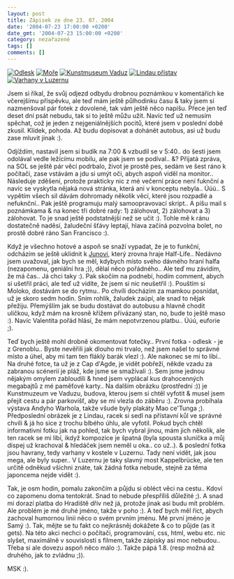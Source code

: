 ```yaml
---
layout: post
title: Zápisek ze dne 23. 07. 2004
date: '2004-07-23 17:00:00 +0200'
date_gmt: '2004-07-23 15:00:00 +0200'
category: nezařazené
tags: []
comments: []
---
```

<div >  <a href="/%base_url%/assets/old-images/odlesk.jpg"><img alt="Odlesk" src="%base_url%/assets/old-images/odlesk.jpg"></a>  <a href="/%base_url%/assets/old-images/more.jpg"><img alt="Moře" src="%base_url%/assets/old-images/more.jpg"></a>  <a href="/%base_url%/assets/old-images/vaduz.jpg"><img alt="Kunstmuseum Vaduz" src="%base_url%/assets/old-images/vaduz.jpg"></a>  <a href="/%base_url%/assets/old-images/lindau.jpg"><img alt="Lindau přístav" src="%base_url%/assets/old-images/lindau.jpg"></a>  <a href="/%base_url%/assets/old-images/varhany.jpg"><img alt="Varhany v Luzernu" src="%base_url%/assets/old-images/varhany.jpg"></a>  </div>
<p>Jsem si říkal, že svůj odjezd odbydu drobnou poznámkou v komentářích ke včerejšímu příspěvku, ale teď mám  ještě půlhodinku času &amp; taky jsem si nazmenšoval pár fotek z dovolené, tak vám ještě něco napíšu. Přece  jen teď deset dní psát nebudu, tak si to ještě můžu užít. Navíc teď už nemusím spěchat, což je jeden z nejgeniálnějších  pocitů, které jsem v poslední době zkusil. Klídek, pohoda. Až budu dopisovat a dohánět autobus, asi už budu  zase mluvit jinak :).</p>
<p>Odjíždím, nastavil jsem si budík na 7:00 &amp; vzbudil se v 5:40.. do šesti jsem odolával vedle ležícímu  mobilu, ale pak jsem se podíval.. &amp;? Přijatá zpráva, na SOL se ještě pár věcí podrbalo, život je prostě pes,  sedám ve šest ráno k počítači, zase vstávám a jdu si umýt oči, abych aspoň viděl na monitor.. Následuje zděšení,  protože prakticky nic z mé večerní práce není fuknční a navíc se vyskytla nějaká nová stránka, která ani v konceptu  nebyla.. Úúú.. S vypětím všech sil dávám dohromady několik věcí, které jsou rozpadlé a nefuknční.. Pak ještě  programuju malý samoopravovací skript.. A píšu mail s poznámkama &amp; na konec tři dobré rady: 1) zálohovat,  2) zálohovat a 3) zálohovat. To je snad ještě podstatnější než se učit :). Tohle mě k ránu dostatečně naděsí,  žaludeční šťávy leptají, hlava začíná pozvolna bolet, no prostě dobré ráno San Francisco :).</p>
<p>Když je všechno hotové a aspoň se snaží vypadat, že je to funkční, odcházím se ještě uklidnit k  <a href="http://reality-show.net">Junovi</a>, který zrovna hraje Half-Life.. Nedávno jsem uvažoval, jak bych  se měl, kdybych místo svého dávného hraní halfa (nezapomenu, geniální hra ;)), dělal něco pořádného.. Ale teď mu  závidím, že má čas.. Já chci taky :). Pak skočím na podnebí, hodím comment, abych si ušetřil práci, ale teď už vidíte,  že jsem si nic neušetřil :). Pouštím si Moloko, dostávám se do rytmu.. Po chvíli docházím za mamkou posnídat,  už je skoro sedm hodin. Sním rohlík, žaludek zaúpí, ale snad to nějak přežiju. Přemýšlím jak se budu dostávat  do autobusu a hlavně chodit uličkou, když mám na krosně křížem přivázaný stan, no, bude to ještě maso :).  Navíc Valentita pořád hlásí, že mám nepotvrzenou platbu.. Úúú, euforie ;).</p>
<p>Teď bych ještě mohl drobně okomentovat fotečky.. První fotka - odlesk - je z Grenoblu.. Byste nevěřili jak dlouho  mi trvalo, než jsem našel to správné místo a úhel, aby mi tam ten fláklý barák vlezl :). Ale nakonec se mi to  líbí.. Na druhé fotce, ta už je z Cap d'Agde, je vidět pobřeží, někde vzadu za zabranou scénerií je pláž,  kde jsme se smažívali :). Sem jsme jednou nějakým omylem zabloudili &amp; hned jsem vyplácal kus drahocenných  megabajtů z mé paměťové karty.. Na dalším obrázku (prostřední :)) je Kunstmuzeum ve Vaduzu, budova, kterou jsem  si chtěl vyfotit &amp; musel jsem přejít cestu a pár parkovišť, aby se mi vlezla do záběru :). Zrovna probíhala  výstava Andyho Warhola, takže všude byly plakáty Mao ce'Tunga ;). Předposlední obrázek je z Lindau, racek si sedl  na přístavní kůl ve správné chvíli &amp; já ho sice z trochu blbého úhlu, ale vyfotil. Pokud bych chtěl informativní  fotku jak na pohled, tak bych vybral jinou, mám jich několik, ale ten racek se mi líbí, ikdyž kompozice je špatná  (byla spousta sluníčka a můj dispej už krachoval &amp; hledáček jsem neměl u oka.. co už..). &amp; poslední  fotka jsou havrany, tedy varhany v kostele v Luzernu. Tady není vidět, jak jsou mega, ale byly super.. V Luzernu  je taky slavný most Kappelbrücke, ale ten určitě odněkud všichni znáte, tak žádná fotka nebude, stejně za těma  japoncema nejde vidět :).</p>
<p>Tak, je osm hodin, pomalu zakončím a půjdu si obléct věci na cestu.. Kdoví co zapomenu doma tentokrát. Snad to  nebude přespříliš důležité ;). A snad mi dorazí platba do Hradiště dřív než já, protože jinak asi budu mít problém.  Ale problém je mé druhé jméno, takže v poho :). A teď bych měl říct, abych zachoval humornou linii něco o svém  prvním jménu. Mé první jméno je Samý :). Tak, mějte se tu fakt co nejkrásněj dokážete &amp; co to půjde (as it gets).  Na této akci nechci o počítači, programování, css, html, webu etc. nic slyšet, maximálně v souvislosti s filmem,  takže zápisky asi moc nebudou.. Třeba si ale dovezu aspoň něco málo :). Takže pápá 1.8. (resp možná až druhého,  jak to zvládnu ;)).</p>
<p>MSK :).</p>
